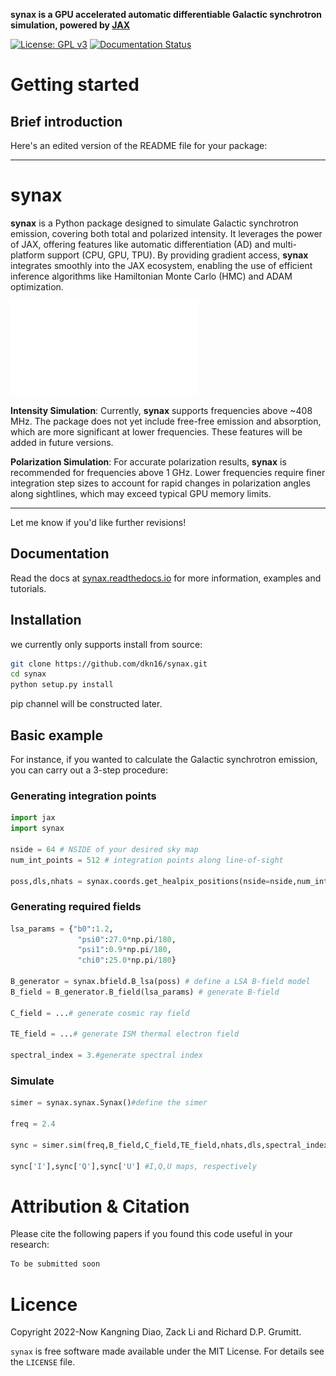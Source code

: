 **synax is a GPU accelerated automatic differentiable Galactic synchrotron simulation, powered by [JAX](https://jax.readthedocs.io)**

[![License: GPL v3](https://img.shields.io/badge/License-MIT-blue.svg)](https://github.com/dkn16/synax/blob/master/LICENSE)
[![Documentation Status](https://readthedocs.org/projects/synax/badge/?version=latest)](https://synax.readthedocs.io/en/latest/?badge=latest)


# Getting started

## Brief introduction

Here's an edited version of the README file for your package:

---

# synax

**synax** is a Python package designed to simulate Galactic synchrotron emission, covering both total and polarized intensity. It leverages the power of JAX, offering features like automatic differentiation (AD) and multi-platform support (CPU, GPU, TPU). By providing gradient access, **synax** integrates smoothly into the JAX ecosystem, enabling the use of efficient inference algorithms like Hamiltonian Monte Carlo (HMC) and ADAM optimization.

![Haslam 408 MHz map can be reproduced by optimizing a 3D grid B field with synax](figures/haslam_opt.pdf)

**Intensity Simulation**: Currently, **synax** supports frequencies above ~408 MHz. The package does not yet include free-free emission and absorption, which are more significant at lower frequencies. These features will be added in future versions.

**Polarization Simulation**: For accurate polarization results, **synax** is recommended for frequencies above 1 GHz. Lower frequencies require finer integration step sizes to account for rapid changes in polarization angles along sightlines, which may exceed typical GPU memory limits.

--- 

Let me know if you'd like further revisions!

## Documentation

Read the docs at [synax.readthedocs.io](https://synax.readthedocs.io) for more information, examples and tutorials.

## Installation

we currently only supports install from source:

```bash
git clone https://github.com/dkn16/synax.git
cd synax
python setup.py install
```

pip channel will be constructed later.

## Basic example

For instance, if you wanted to calculate the Galactic synchrotron emission, you can carry out a 3-step procedure:

### Generating integration points
```python
import jax
import synax

nside = 64 # NSIDE of your desired sky map
num_int_points = 512 # integration points along line-of-sight

poss,dls,nhats = synax.coords.get_healpix_positions(nside=nside,num_int_points = num_int_points ) # Get the integration points
```

### Generating required fields
```python
lsa_params = {"b0":1.2,
               "psi0":27.0*np.pi/180,
               "psi1":0.9*np.pi/180,
               "chi0":25.0*np.pi/180}

B_generator = synax.bfield.B_lsa(poss) # define a LSA B-field model
B_field = B_generator.B_field(lsa_params) # generate B-field

C_field = ...# generate cosmic ray field

TE_field = ...# generate ISM thermal electron field

spectral_index = 3.#generate spectral index
```
### Simulate
```python
simer = synax.synax.Synax()#define the simer

freq = 2.4

sync = simer.sim(freq,B_field,C_field,TE_field,nhats,dls,spectral_index) # simulate!

sync['I'],sync['Q'],sync['U'] #I,Q,U maps, respectively
```


# Attribution & Citation

Please cite the following papers if you found this code useful in your research:

```bash
To be submitted soon
```

# Licence

Copyright 2022-Now Kangning Diao, Zack Li and Richard D.P. Grumitt.

``synax`` is free software made available under the MIT License. For details see the `LICENSE` file.
